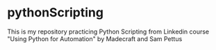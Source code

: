 # pythonScripting
This is my repository practicing Python Scripting from Linkedin course "Using Python for Automation" by Madecraft and Sam Pettus
